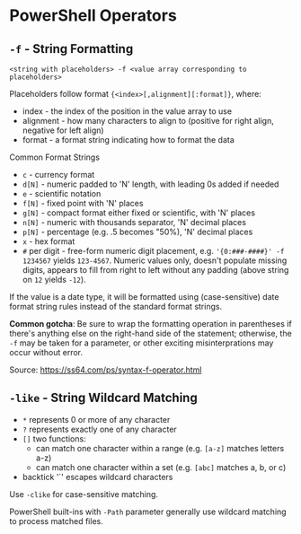 # PowerShell Operators

## `-f` - String Formatting
`<string with placeholders> -f <value array corresponding to placeholders>`

Placeholders follow format `{<index>[,alignment][:format]}`, where:
* index - the index of the position in the value array to use
* alignment - how many characters to align to (positive for right align, negative for left align)
* format - a format string indicating how to format the data

Common Format Strings
* `c` - currency format
* `d[N]` - numeric padded to 'N' length, with leading 0s added if needed
* `e` - scientific notation
* `f[N]` - fixed point with 'N' places
* `g[N]` - compact format either fixed or scientific, with 'N' places
* `n[N]` - numeric with thousands separator, 'N' decimal places
* `p[N]` - percentage (e.g. .5 becomes "50%), 'N' decimal places
* `x` - hex format
* `#` per digit - free-form numeric digit placement, e.g. `'{0:###-####}' -f 1234567` yields `123-4567`. Numeric values only, doesn't populate missing digits, appears to fill from right to left without any padding (above string on `12` yields `-12`).

If the value is a date type, it will be formatted using (case-sensitive) date format string rules instead of the standard format strings.

**Common gotcha**: Be sure to wrap the formatting operation in parentheses if there's anything else on the right-hand side of the statement; otherwise, the `-f` may be taken for a parameter, or other exciting misinterprations may occur without error.

Source: https://ss64.com/ps/syntax-f-operator.html

## `-like` - String Wildcard Matching

- `*` represents 0 or more of any character
- `?` represents exactly one of any character
- `[]` two functions:
    - can match one character within a range (e.g. `[a-z]` matches letters a-z)
    - can match one character within a set (e.g. `[abc]` matches a, b, or c)
- backtick '`' escapes wildcard characters

Use `-clike` for case-sensitive matching.

PowerShell built-ins with `-Path` parameter generally use wildcard matching to process matched files.
